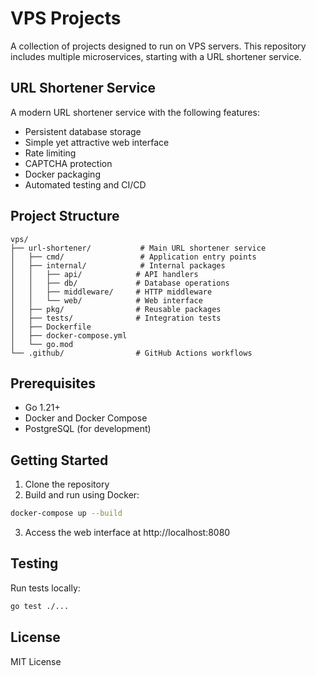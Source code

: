 # VPS Projects

A collection of projects designed to run on VPS servers. This repository includes multiple microservices, starting with a URL shortener service.

## URL Shortener Service

A modern URL shortener service with the following features:
- Persistent database storage
- Simple yet attractive web interface
- Rate limiting
- CAPTCHA protection
- Docker packaging
- Automated testing and CI/CD

## Project Structure
```
vps/
├── url-shortener/           # Main URL shortener service
│   ├── cmd/                 # Application entry points
│   ├── internal/            # Internal packages
│   │   ├── api/            # API handlers
│   │   ├── db/             # Database operations
│   │   ├── middleware/     # HTTP middleware
│   │   └── web/            # Web interface
│   ├── pkg/                # Reusable packages
│   ├── tests/              # Integration tests
│   ├── Dockerfile
│   ├── docker-compose.yml
│   └── go.mod
└── .github/                # GitHub Actions workflows
```

## Prerequisites
- Go 1.21+
- Docker and Docker Compose
- PostgreSQL (for development)

## Getting Started

1. Clone the repository
2. Build and run using Docker:
```bash
docker-compose up --build
```

3. Access the web interface at http://localhost:8080

## Testing

Run tests locally:
```bash
go test ./...
```

## License

MIT License

